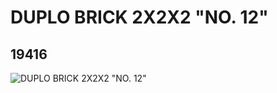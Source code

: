 # DUPLO BRICK 2X2X2 "NO. 12"
## 19416
![DUPLO BRICK 2X2X2 "NO. 12"](https://lc-www-live-s.legocdn.com/media/bricks/5/2/6099610.jpg)